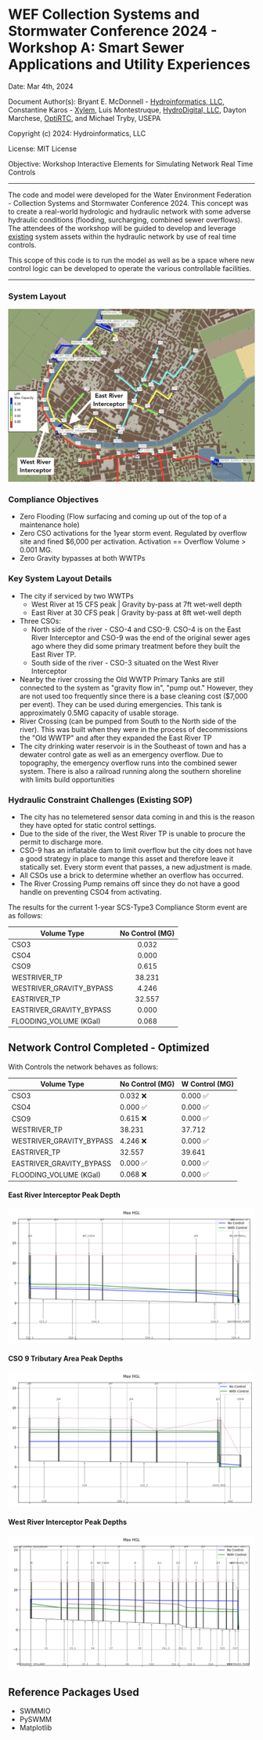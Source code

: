 # WEF Collection Systems and Stormwater Conference 2024 - Workshop A: Smart Sewer Applications and Utility Experiences

Date: Mar 4th, 2024

Document Author(s): Bryant E. McDonnell - [Hydroinformatics, LLC](https://www.hydroinformatics.io), Constantine Karos - [Xylem](www.xylem.com), Luis Montestruque, [HydroDigital, LLC](https://www.hydrodigital.com/), Dayton Marchese, [OptiRTC](https://www.optirtc.com/), and Michael Tryby, USEPA

Copyright (c) 2024: Hydroinformatics, LLC

License: MIT License

Objective: Workshop Interactive Elements for Simulating Network Real Time Controls

---

The code and model were developed for the Water Environment Federation - Collection Systems and Stormwater Conference 2024. This concept was to create a real-world hydrologic and hydraulic network with some adverse hydraulic conditions (flooding, surcharging, combined sewer overflows). The attendees of the workshop will be guided to develop and leverage <u>existing</u> system assets within the hydraulic network by use of real time controls.

This scope of this code is to run the model as well as be a space where new control logic can be developed to operate the various controllable facilities.

---

### System Layout

![base_condition](./_static/base_condition.png)

### Compliance Objectives

- Zero Flooding (Flow surfacing and coming up out of the top of a maintenance hole)
- Zero CSO activations for the 1year storm event. Regulated by overflow site and fined $6,000 per activation. Activation == Overflow Volume > 0.001 MG.
- Zero Gravity bypasses at both WWTPs

### Key System Layout Details

- The city if serviced by two WWTPs
  - West River at 15 CFS peak | Gravity by-pass at 7ft wet-well depth
  - East River at 30 CFS peak | Gravity by-pass at 8ft wet-well depth
- Three CSOs:
  - North side of the river - CSO-4 and CSO-9. CSO-4 is on the East River Interceptor and CSO-9 was the end of the original sewer ages ago where they did some primary treatment before they built the East River TP.
  - South side of the river - CSO-3 situated on the West River Interceptor
- Nearby the river crossing the Old WWTP Primary Tanks are still connected to the system as "gravity flow in", "pump out." However, they are not used too frequently since there is a base cleaning cost ($7,000 per event). They can be used during emergencies. This tank is approximately 0.5MG capacity of usable storage.
- River Crossing (can be pumped from South to the North side of the river). This was built when they were in the process of decommissions the "Old WWTP" and after they expanded the East River TP
- The city drinking water reservoir is in the Southeast of town and has a dewater control gate as well as an emergency overflow. Due to topography, the emergency overflow runs into the combined sewer system. There is also a railroad running along the southern shoreline with limits build opportunities

### Hydraulic Constraint Challenges (Existing SOP)

- The city has no telemetered sensor data coming in and this is the reason they have opted for static control settings.
- Due to the side of the river, the West River TP is unable to procure the permit to discharge more.
- CSO-9 has an inflatable dam to limit overflow but the city does not have a good strategy in place to mange this asset and therefore leave it statically set. Every storm event that passes, a new adjustment is made.
- All CSOs use a brick to determine whether an overflow has occurred.
- The River Crossing Pump remains off since they do not have a good handle on preventing CSO4 from activating.

The results for the current 1-year SCS-Type3 Compliance Storm event are as follows:

| Volume Type              | No Control (MG) |
| ------------------------ | :-------------: |
| CSO3                     |      0.032      |
| CSO4                     |      0.000      |
| CSO9                     |      0.615      |
| WESTRIVER_TP             |     38.231      |
| WESTRIVER_GRAVITY_BYPASS |      4.246      |
| EASTRIVER_TP             |     32.557      |
| EASTRIVER_GRAVITY_BYPASS |      0.000      |
| FLOODING_VOLUME (KGal)   |      0.068      |

## Network Control Completed - Optimized

With Controls the network behaves as follows:

| Volume Type              | No Control (MG)          | W Control (MG)           |
| ------------------------ | ------------------------ | ------------------------ |
| CSO3                     | 0.032 :x:                | 0.000 :white_check_mark: |
| CSO4                     | 0.000 :white_check_mark: | 0.000 :white_check_mark: |
| CSO9                     | 0.615 :x:                | 0.000 :white_check_mark: |
| WESTRIVER_TP             | 38.231                   | 37.712                   |
| WESTRIVER_GRAVITY_BYPASS | 4.246 :x:                | 0.000 :white_check_mark: |
| EASTRIVER_TP             | 32.557                   | 39.641                   |
| EASTRIVER_GRAVITY_BYPASS | 0.000 :white_check_mark: | 0.000 :white_check_mark: |
| FLOODING_VOLUME (KGal)   | 0.068 :x:                | 0.000 :white_check_mark: |

#### East River Interceptor Peak Depth

![ERI_PROFILE](./_static/ERI_PROFILE.png)

#### CSO 9 Tributary Area Peak Depths

![CSO9_PROFILE](./_static/CSO9_PROFILE.png)

#### West River Interceptor Peak Depths

![WRI_PROFILE](./_static/WRI_PROFILE.png)

## Reference Packages Used

- SWMMIO
- PySWMM
- Matplotlib
